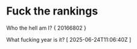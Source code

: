 # Fuck the rankings

Who the hell am I?
{ 20166802 }

What fucking year is it?
[ 2025-06-24T11:06:40Z ]
